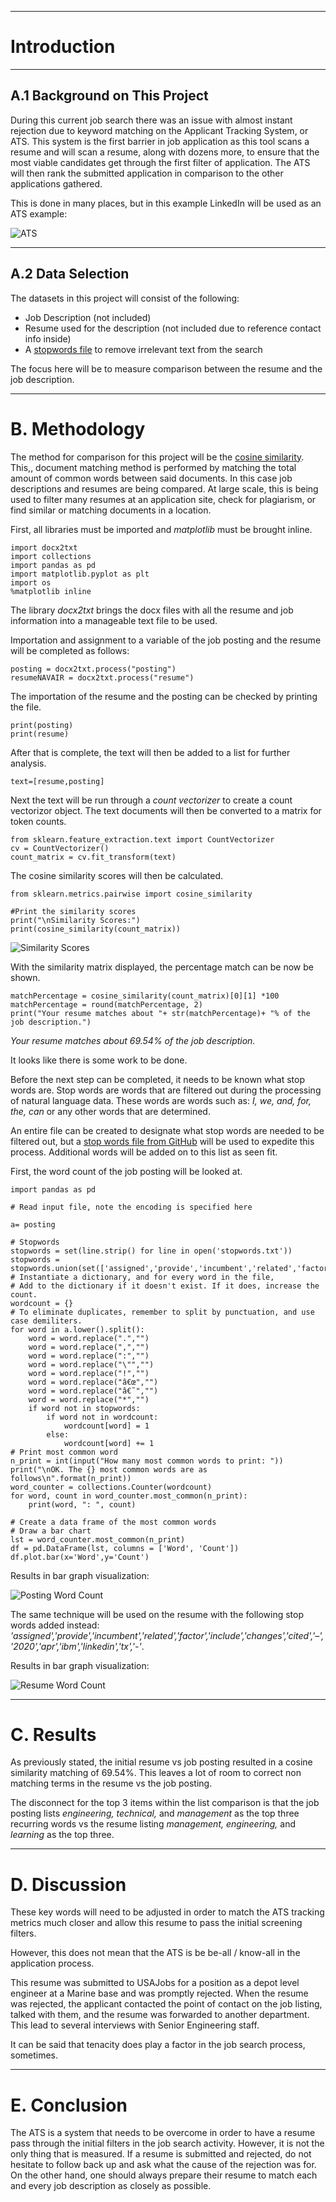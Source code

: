 -----

# Introduction

-----

## A.1 Background on This Project

During this current job search there was an issue with almost instant rejection due to keyword matching on the Applicant Tracking System, or ATS. This system is the first barrier in job application as this tool scans a resume and will scan a resume, along with dozens more, to ensure that the most viable candidates get through the first filter of application. The ATS will then rank the submitted application in comparison to the other applications gathered.

This is done in many places, but in this example LinkedIn will be used as an ATS example:

![ATS](https://raw.githubusercontent.com/jeff-mos-def/jeff-mos-def.github.io/master/assets/images/Resume%20Compare/ATS_Example.jpg)

-----

## A.2 Data Selection

The datasets in this project will consist of the following:

- Job Description (not included)
- Resume used for the description (not included due to reference contact info inside)
- A [stopwords file](https://gist.githubusercontent.com/larsyencken/1440509/raw/53273c6c202b35ef00194d06751d8ef630e53df2/stopwords.txt) to remove irrelevant text from the search

The focus here will be to measure comparison between the resume and the job description.

-----

# B. Methodology

The method for comparison for this project will be the [cosine similarity](https://scikit-learn.org/stable/modules/generated/sklearn.metrics.pairwise.cosine_similarity.html). This,, document matching method is performed by matching the total amount of common words between said documents. In this case job descriptions and resumes are being compared. At large scale, this is being used to filter many resumes at an application site, check for plagiarism, or find similar or matching documents in a location.

First, all libraries must be imported and *matplotlib* must be brought inline.

```
import docx2txt
import collections
import pandas as pd
import matplotlib.pyplot as plt
import os
%matplotlib inline
```

The library *docx2txt* brings the docx files with all the resume and job information into a manageable text file to be used.

Importation and assignment to a variable of the job posting and the resume will be completed as follows:

```
posting = docx2txt.process("posting")
resumeNAVAIR = docx2txt.process("resume")
```

The importation of the resume and the posting can be checked by printing the file.

```
print(posting)
print(resume)
```

After that is complete, the text will then be added to a list for further analysis.

```
text=[resume,posting]

```

Next the text will be run through a *count vectorizer* to create a count vectorizor object. The text documents will then be converted to a matrix for token counts.

```
from sklearn.feature_extraction.text import CountVectorizer
cv = CountVectorizer()
count_matrix = cv.fit_transform(text)
```

The cosine similarity scores will then be calculated.

```
from sklearn.metrics.pairwise import cosine_similarity

#Print the similarity scores
print("\nSimilarity Scores:")
print(cosine_similarity(count_matrix))
```

![Similarity Scores](https://raw.githubusercontent.com/jeff-mos-def/jeff-mos-def.github.io/master/assets/images/Resume%20Compare/CS_Scores.jpg)

With the similarity matrix displayed, the percentage match can be now be shown.

```
matchPercentage = cosine_similarity(count_matrix)[0][1] *100
matchPercentage = round(matchPercentage, 2)
print("Your resume matches about "+ str(matchPercentage)+ "% of the job description.")
```

*Your resume matches about 69.54% of the job description.*

It looks like there is some work to be done.

Before the next step can be completed, it needs to be known what stop words are. Stop words are words that are filtered out during the processing of natural language data. These words are words such as: *I, we, and, for, the, can* or any other words that are determined.

An entire file can be created to designate what stop words are needed to be filtered out, but a [stop words file from GitHub](https://gist.github.com/larsyencken/1440509) will be used to expedite this process. Additional words will be added on to this list as seen fit.

First, the word count of the job posting will be looked at.

```
import pandas as pd
```

```
# Read input file, note the encoding is specified here 

a= posting

# Stopwords
stopwords = set(line.strip() for line in open('stopwords.txt'))
stopwords = stopwords.union(set(['assigned','provide','incumbent','related','factor','include','changes','cited']))
# Instantiate a dictionary, and for every word in the file, 
# Add to the dictionary if it doesn't exist. If it does, increase the count.
wordcount = {}
# To eliminate duplicates, remember to split by punctuation, and use case demiliters.
for word in a.lower().split():
    word = word.replace(".","")
    word = word.replace(",","")
    word = word.replace(":","")
    word = word.replace("\"","")
    word = word.replace("!","")
    word = word.replace("â€œ","")
    word = word.replace("â€˜","")
    word = word.replace("*","")
    if word not in stopwords:
        if word not in wordcount:
            wordcount[word] = 1
        else:
            wordcount[word] += 1
# Print most common word
n_print = int(input("How many most common words to print: "))
print("\nOK. The {} most common words are as follows\n".format(n_print))
word_counter = collections.Counter(wordcount)
for word, count in word_counter.most_common(n_print):
    print(word, ": ", count)

# Create a data frame of the most common words 
# Draw a bar chart
lst = word_counter.most_common(n_print)
df = pd.DataFrame(lst, columns = ['Word', 'Count'])
df.plot.bar(x='Word',y='Count')
```

Results in bar graph visualization:

![Posting Word Count](https://raw.githubusercontent.com/jeff-mos-def/jeff-mos-def.github.io/master/assets/images/Resume%20Compare/Post_Count.jpg)

The same technique will be used on the resume with the following stop words added instead: *'assigned','provide','incumbent','related','factor','include','changes','cited','–','2020','apr','ibm','linkedin','tx','-'*.

Results in bar graph visualization:

![Resume Word Count](https://raw.githubusercontent.com/jeff-mos-def/jeff-mos-def.github.io/master/assets/images/Resume%20Compare/Resume_Count.jpg)

-----

# C. Results

As previously stated, the initial resume vs job posting resulted in a cosine similarity matching of 69.54%. This leaves a lot of room to correct non matching terms in the resume vs the job posting. 

The disconnect for the top 3 items within the list comparison is that the job posting lists *engineering, technical,* and *management* as the top three recurring words vs the resume listing *management, engineering,* and *learning* as the top three.

-----

# D. Discussion

These key words will need to be adjusted in order to match the ATS tracking metrics much closer and allow this resume to pass the initial screening filters.

However, this does not mean that the ATS is be be-all / know-all in the application process.

This resume was submitted to USAJobs for a position as a depot level engineer at a Marine base and was promptly rejected. When the resume was rejected, the applicant contacted the point of contact on the job listing, talked with them, and the resume was forwarded to another department. This lead to several interviews with Senior Engineering staff.

It can be said that tenacity does play a factor in the job search process, sometimes.

-----

# E. Conclusion

The ATS is a system that needs to be overcome in order to have a resume pass through the initial filters in the job search activity. However, it is not the only thing that is measured. If a resume is submitted and rejected, do not hesitate to follow back up and ask what the cause of the rejection was for. On the other hand, one should always prepare their resume to match each and every job description as closely as possible.

